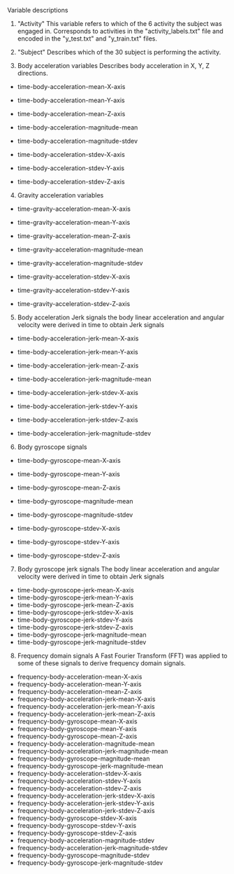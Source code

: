 Variable descriptions

1.	"Activity"
This variable refers to which of the 6 activity the subject was engaged in. Corresponds to activities in the "activity_labels.txt" file and encoded in the "y_test.txt" and "y_train.txt" files. 

2.	"Subject"
Describes which of the 30 subject is performing the activity. 
3.	Body acceleration variables
Describes body acceleration in X, Y, Z directions. 
- time-body-acceleration-mean-X-axis
- time-body-acceleration-mean-Y-axis
- time-body-acceleration-mean-Z-axis

- time-body-acceleration-magnitude-mean
- time-body-acceleration-magnitude-stdev

- time-body-acceleration-stdev-X-axis
- time-body-acceleration-stdev-Y-axis
- time-body-acceleration-stdev-Z-axis

4.	Gravity acceleration variables
- time-gravity-acceleration-mean-X-axis
- time-gravity-acceleration-mean-Y-axis
- time-gravity-acceleration-mean-Z-axis
- time-gravity-acceleration-magnitude-mean
- time-gravity-acceleration-magnitude-stdev

- time-gravity-acceleration-stdev-X-axis
- time-gravity-acceleration-stdev-Y-axis
- time-gravity-acceleration-stdev-Z-axis

5.	Body acceleration Jerk signals
the body linear acceleration and angular velocity were derived in time to obtain Jerk signals
- time-body-acceleration-jerk-mean-X-axis
- time-body-acceleration-jerk-mean-Y-axis
- time-body-acceleration-jerk-mean-Z-axis
- time-body-acceleration-jerk-magnitude-mean
- time-body-acceleration-jerk-stdev-X-axis
- time-body-acceleration-jerk-stdev-Y-axis
- time-body-acceleration-jerk-stdev-Z-axis

- time-body-acceleration-jerk-magnitude-stdev

6.	Body gyroscope signals
- time-body-gyroscope-mean-X-axis
- time-body-gyroscope-mean-Y-axis
- time-body-gyroscope-mean-Z-axis
- time-body-gyroscope-magnitude-mean
- time-body-gyroscope-magnitude-stdev

- time-body-gyroscope-stdev-X-axis
- time-body-gyroscope-stdev-Y-axis
- time-body-gyroscope-stdev-Z-axis



7.	Body gyroscope jerk signals
The body linear acceleration and angular velocity were derived in time to obtain Jerk signals
- time-body-gyroscope-jerk-mean-X-axis
- time-body-gyroscope-jerk-mean-Y-axis
- time-body-gyroscope-jerk-mean-Z-axis
- time-body-gyroscope-jerk-stdev-X-axis
- time-body-gyroscope-jerk-stdev-Y-axis
- time-body-gyroscope-jerk-stdev-Z-axis
- time-body-gyroscope-jerk-magnitude-mean
- time-body-gyroscope-jerk-magnitude-stdev



8.	Frequency domain signals
A Fast Fourier Transform (FFT) was applied to some of these signals to derive frequency domain signals. 

- frequency-body-acceleration-mean-X-axis
- frequency-body-acceleration-mean-Y-axis
- frequency-body-acceleration-mean-Z-axis
- frequency-body-acceleration-jerk-mean-X-axis
- frequency-body-acceleration-jerk-mean-Y-axis
- frequency-body-acceleration-jerk-mean-Z-axis
- frequency-body-gyroscope-mean-X-axis
- frequency-body-gyroscope-mean-Y-axis
- frequency-body-gyroscope-mean-Z-axis
- frequency-body-acceleration-magnitude-mean
- frequency-body-acceleration-jerk-magnitude-mean
- frequency-body-gyroscope-magnitude-mean
- frequency-body-gyroscope-jerk-magnitude-mean
- frequency-body-acceleration-stdev-X-axis
- frequency-body-acceleration-stdev-Y-axis
- frequency-body-acceleration-stdev-Z-axis
- frequency-body-acceleration-jerk-stdev-X-axis
- frequency-body-acceleration-jerk-stdev-Y-axis
- frequency-body-acceleration-jerk-stdev-Z-axis
- frequency-body-gyroscope-stdev-X-axis
- frequency-body-gyroscope-stdev-Y-axis
- frequency-body-gyroscope-stdev-Z-axis
- frequency-body-acceleration-magnitude-stdev
- frequency-body-acceleration-jerk-magnitude-stdev
- frequency-body-gyroscope-magnitude-stdev
- frequency-body-gyroscope-jerk-magnitude-stdev
